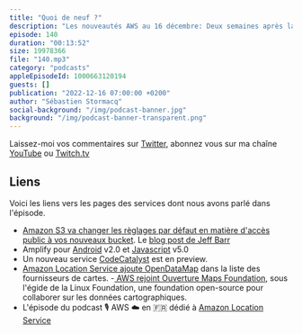 ```yaml
---
title: "Quoi de neuf ?"
description: "Les nouveautés AWS au 16 décembre: Deux semaines après la conférence AWS re:Invent, on a tendance à penser que le rythme des nouveautés AWS va ralentir quelques semaines, mais ce n'est pas le cas. Parmis les 97 annonces des 15 derniers jours, j'ai retenu pour vous des nouveautés sur Amplify, un nouveau service pour aider les développeurs à gérer l'emsemble des services connexes à leur code. Il va y avoir des changements sur Amazon S3, on vous previent 3 mois avant pour vous permettre d'ajuster vos applications si necessaire, et puis on parlera cartographie avec des nouveautés côté Amazon Location Service et des cartes en open-source."
episode: 140
duration: "00:13:52"
size: 19978366
file: "140.mp3"
category: "podcasts"
appleEpisodeId: 1000663120194
guests: []
publication: "2022-12-16 07:00:00 +0200"
author: "Sébastien Stormacq"
social-background: "/img/podcast-banner.jpg"
background: "/img/podcast-banner-transparent.png"
---
```


Laissez-moi vos commentaires sur [Twitter](https://twitter.com/sebsto), abonnez vous sur ma chaîne [YouTube](https://www.youtube.com/sebsto) ou [Twitch.tv](https://www.twitch.tv/sebAWS)

## Liens

Voici les liens vers les pages des services dont nous avons parlé dans l'épisode.

- [Amazon S3 va changer les règlages par défaut en matière d'accès public à vos nouveaux bucket](https://aws.amazon.com/about-aws/whats-new/2022/12/amazon-s3-automatically-enable-block-public-access-disable-access-control-lists-buckets-april-2023/). Le [blog post de Jeff Barr](https://aws.amazon.com/blogs/aws/heads-up-amazon-s3-security-changes-are-coming-in-april-of-2023/)
- Amplify pour [Android](https://aws-blogs-prod.amazon.com/mobile/aws-amplify-library-announces-v2-0-amplify-library-for-android/) v2.0 et [Javascript](https://aws.amazon.com/blogs/mobile/announcing-aws-amplify-javascript-library-version-5/) v5.0
- Un nouveau service [CodeCatalyst](https://aws.amazon.com/blogs/aws/announcing-amazon-codecatalyst-preview-a-unified-software-development-service/) est en preview.
- [Amazon Location Service ajoute OpenDataMap](https://aws.amazon.com/about-aws/whats-new/2022/12/amazon-location-service-open-data-maps-preview/) dans la liste des fournisseurs de cartes.
-[ AWS rejoint Ouverture Maps Foundation](https://overturemaps.org/), sous l'égide de la Linux Foundation, une foundation open-source pour collaborer sur les données cartographiques.
- L'épisode du podcast 🎙 AWS ☁️ en 🇫🇷 dédié à [Amazon Location Service](https://stormacq.com/podcasts/episode_069/index.html)


